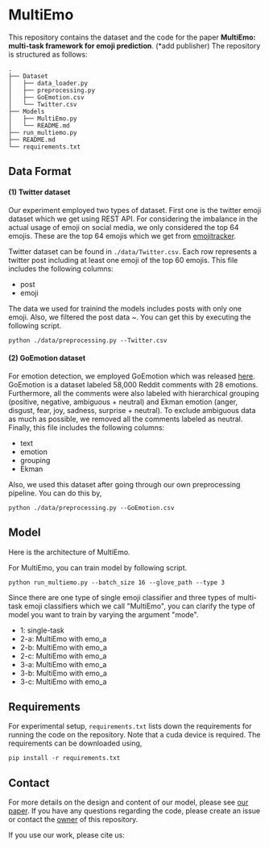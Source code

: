# MultiEmo 

This repository contains the dataset and the code for the paper **MultiEmo: multi-task framework for emoji prediction**. (*add publisher)
The repository is structured as follows:

``` 
.
├── Dataset 
│   ├── data_loader.py 
│   ├── preprocessing.py 
│   ├── GoEmotion.csv
│   └── Twitter.csv 
├── Models
│   ├── MultiEmo.py 
│   └── README.md
├── run_multiemo.py
├── README.md
└── requirements.txt
``` 


Data Format
-------------

#### (1) Twitter dataset
Our experiment employed two types of dataset.
First one is the twitter emoji dataset which we get using REST API. For considering the imbalance in the actual usage of emoji on social media, we only considered the top 64 emojis. These are the top 64 emojis which we get from [emojitracker](http://www.emojitracker.com/).


Twitter dataset can be found in ``./data/Twitter.csv``. Each row represents a twitter post including at least one emoji of the top 60 emojis. This file includes the following columns:
* post
* emoji 

The data we used for trainind the models includes posts with only one emoji. Also, we filtered the post data ~. You can get this by executing the following script.
```
python ./data/preprocessing.py --Twitter.csv
``` 

#### (2) GoEmotion dataset
For emotion detection, we employed GoEmotion which was released [here](https://github.com/google-research/google-research/tree/master/goemotions).
GoEmotion is a dataset labeled 58,000 Reddit  comments with 28 emotions. Furthermore, all the comments were also labeled with hierarchical grouping (positive, negative, ambiguous + neutral) and Ekman emotion (anger, disgust, fear, joy, sadness, surprise + neutral). To exclude ambiguous data as much as possible, we removed all the comments labeled as neutral. Finally, this file includes the following columns:
* text
* emotion
* grouping
* Ekman

Also, we used this dataset after going through our own preprocessing pipeline. You can do this by,
```
python ./data/preprocessing.py --GoEmotion.csv
```


Model
-------------
Here is the architecture of MultiEmo.

For MultiEmo, you can train model by following script.
```
python run_multiemo.py --batch_size 16 --glove_path --type 3
```
Since there are one type of single emoji classifier and three types of multi-task emoji classifiers which we call "MultiEmo", you can clarify the type of model you want to train by varying the argument "mode".
* 1: single-task 
* 2-a: MultiEmo with emo_a 
* 2-b: MultiEmo with emo_a 
* 2-c: MultiEmo with emo_a 
* 3-a: MultiEmo with emo_a 
* 3-b: MultiEmo with emo_a 
* 3-c: MultiEmo with emo_a 


Requirements 
-------------
For experimental setup, ``requirements.txt`` lists down the requirements for running the code on the repository. Note that a cuda device is required.
The requirements can be downloaded using,
```
pip install -r requirements.txt
``` 


Contact 
-------------
For more details on the design and content of our model, please see [our paper]().
If you have any questions regarding the code, please create an issue or contact the [owner]() of this repository.

If you use our work, please cite us:

